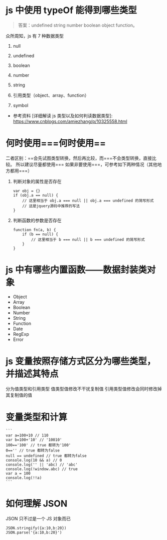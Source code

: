 # js 中使用 typeOf 能得到哪些类型

> 答案：undefined string number boolean object function。

众所周知，js 有 7 种数据类型

1. null

2. undefined

3. boolean

4. number

5. string

6. 引用类型（object、array、function）

7. symbol

- 参考资料 [详细解读 js 类型以及如何判读数据类型]: https://www.cnblogs.com/amiezhang/p/10325558.html

# 何时使用===何时使用==

二者区别：==会先试图类型转换，然后再比较，而===不会类型转换，直接比较。
所以建议尽量都使用===
如果非要使用===，可参考如下两种情况（其他地方都用===）

1. 判断对象的属性是否存在

   ```
   var obj = {}
   if (obj.a == null) {
       // 这里相当于 obj.a === null || obj.a === undefined 的简写形式
       // 这是jquery源码中推荐的写法
   }
   ```

2. 判断函数的参数是否存在

   ```
   function fn(a, b) {
       if (b == null) {
           // 这里相当于 b === null || b === undefined 的简写形式
       }
   }
   ```

# js 中有哪些内置函数——数据封装类对象

- Object
- Array
- Boolean
- Number
- String
- Function
- Date
- RegExp
- Error

# js 变量按照存储方式区分为哪些类型，并描述其特点

分为值类型和引用类型
值类型值修改不干扰复制值
引用类型值修改会同时修改掉其复制值的值

# 变量类型和计算

    ```
    var a=100+10 // 110
    var b=100+'10' // '10010'
    100=='100' // true 都转为'100'
    0=='' // true 都转为false
    null == undefined // true 都转为false
    console.log(10 && a) // 0
    console.log('' || 'abc) // 'abc'
    console.log(!window.abc) // true
    var a = 100
    console.log(!!a)
    ```

# 如何理解 JSON

JSON 只不过是一个 JS 对象而已

```
JSON.stringify({a:10,b:20})
JSON.parse('{a:10,b:20}')
```
